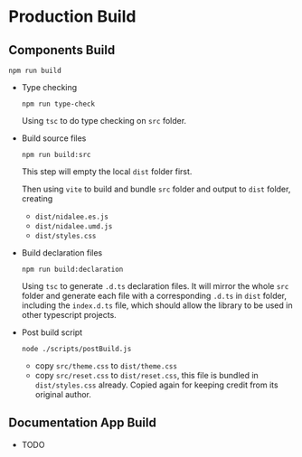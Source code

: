 # Production Build

## Components Build

```
npm run build
```

- Type checking

  ```
  npm run type-check
  ```

  Using `tsc` to do type checking on `src` folder.

- Build source files

  ```
  npm run build:src
  ```

  This step will empty the local `dist` folder first.

  Then using `vite` to build and bundle `src` folder and output to `dist` folder, creating

  - `dist/nidalee.es.js`
  - `dist/nidalee.umd.js`
  - `dist/styles.css`

- Build declaration files

  ```
  npm run build:declaration
  ```

  Using `tsc` to generate `.d.ts` declaration files. It will mirror the whole `src` folder and generate each file with a corresponding `.d.ts` in `dist` folder, including the `index.d.ts` file, which should allow the library to be used in other typescript projects.

- Post build script

  ```
  node ./scripts/postBuild.js
  ```

  - copy `src/theme.css` to `dist/theme.css`
  - copy `src/reset.css` to `dist/reset.css`, this file is bundled in `dist/styles.css` already. Copied again for keeping credit from its original author.

## Documentation App Build

- TODO
